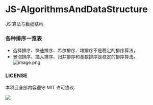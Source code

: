 # JS-AlgorithmsAndDataStructure
JS 算法与数据结构

### 各种排序一览表

* 选择排序、快速排序、希尔排序、堆排序不是稳定的排序算法，
* 冒泡排序、插入排序、归并排序和基数排序是稳定的排序算法。
![image.png](https://upload-images.jianshu.io/upload_images/4340772-6b3f5d8298a1d2b1.png?imageMogr2/auto-orient/strip%7CimageView2/2/w/1240)

### LICENSE

本项目全部内容遵守 MIT 许可协议.

![](https://camo.githubusercontent.com/0cf016a535bd9d48eeddd9a867838339defd455a/68747470733a2f2f75706c6f61642d696d616765732e6a69616e7368752e696f2f75706c6f61645f696d616765732f343334303737322d313539363566646135636465303238312e706e673f696d6167654d6f6772322f6175746f2d6f7269656e742f7374726970253743696d61676556696577322f322f772f31323430)